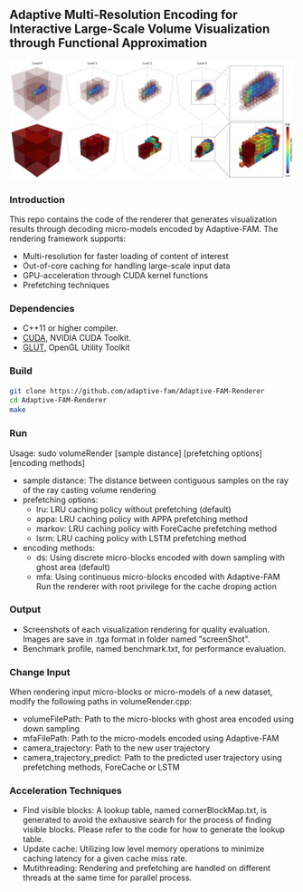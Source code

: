 ## Adaptive Multi-Resolution Encoding for Interactive Large-Scale Volume Visualization through Functional Approximation

![results](https://github.com/adaptive-fam/Adaptive-FAM/blob/main/flame_blocks_small.png)

### Introduction
This repo contains the code of the renderer that generates visualization results through decoding micro-models encoded by Adaptive-FAM. The rendering framework supports:

- Multi-resolution for faster loading of content of interest
- Out-of-core caching for handling large-scale input data
- GPU-acceleration through CUDA kernel functions
- Prefetching techniques

###  Dependencies
- C++11 or higher compiler.
- [CUDA](https://developer.nvidia.com/cuda-toolkit), NVIDIA CUDA Toolkit.
- [GLUT](https://www.opengl.org/resources/libraries/glut/), OpenGL Utility Toolkit

### Build
```bash
git clone https://github.com/adaptive-fam/Adaptive-FAM-Renderer
cd Adaptive-FAM-Renderer
make
```

### Run
Usage: sudo volumeRender [sample distance] [prefetching options] [encoding methods]
- sample distance: The distance between contiguous samples on the ray of the ray casting volume rendering
- prefetching options: 
	- lru: LRU caching policy without prefetching (default)
	- appa: LRU caching policy with APPA prefetching method
	- markov: LRU caching policy with ForeCache prefetching method
	- lsrm: LRU caching policy with LSTM prefetching method
- encoding methods:
	- ds: Using discrete micro-blocks encoded with down sampling with ghost area (default)
	- mfa: Using continuous micro-blocks encoded with Adaptive-FAM
Run the renderer with root privilege for the cache droping action

### Output
- Screenshots of each visualization rendering for quality evaluation. Images are save in .tga format in folder named "screenShot".
- Benchmark profile, named benchmark.txt, for performance evaluation.

### Change Input
When rendering input micro-blocks or micro-models of a new dataset, modify the following paths in volumeRender.cpp:
- volumeFilePath: Path to the micro-blocks with ghost area encoded using down sampling
- mfaFilePath: Path to the micro-models encoded using Adaptive-FAM
- camera_trajectory: Path to the new user trajectory
- camera_trajectory_predict: Path to the predicted user trajectory using prefetching methods, ForeCache or LSTM

### Acceleration Techniques
- Find visible blocks: A lookup table, named cornerBlockMap.txt, is generated to avoid the exhausive search for the process of finding visible blocks. Please refer to the code for how to generate the lookup table.
- Update cache: Utilizing low level memory operations to minimize caching latency for a given cache miss rate.
- Mutithreading: Rendering and prefetching are handled on different threads at the same time for parallel process.
